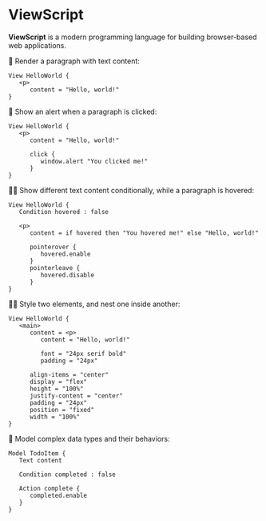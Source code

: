 # ViewScript

**ViewScript** is a modern programming language for building browser-based web applications.

🧙 Render a paragraph with text content:

```
View HelloWorld {
   <p>
      content = "Hello, world!"
}
```

💁 Show an alert when a paragraph is clicked:

```
View HelloWorld {
   <p>
      content = "Hello, world!"

      click {
         window.alert "You clicked me!"
      }
}
```

🧑‍🔬 Show different text content conditionally, while a paragraph is hovered:

```
View HelloWorld {
   Condition hovered : false

   <p>
      content = if hovered then "You hovered me!" else "Hello, world!"

      pointerover {
         hovered.enable
      }
      pointerleave {
         hovered.disable
      }
}
```

🧑‍🎨 Style two elements, and nest one inside another:

```
View HelloWorld {
   <main>
      content = <p>
         content = "Hello, world!"

         font = "24px serif bold"
         padding = "24px"

      align-items = "center"
      display = "flex"
      height = "100%"
      justify-content = "center"
      padding = "24px"
      position = "fixed"
      width = "100%"
}
```

👷 Model complex data types and their behaviors:

```
Model TodoItem {
   Text content

   Condition completed : false

   Action complete {
      completed.enable
   }
}
```
